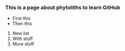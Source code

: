 ### This is a page about phytoliths to learn GitHub

* First this
* Then this

1. New list
2. With stuff
3. More stuff
